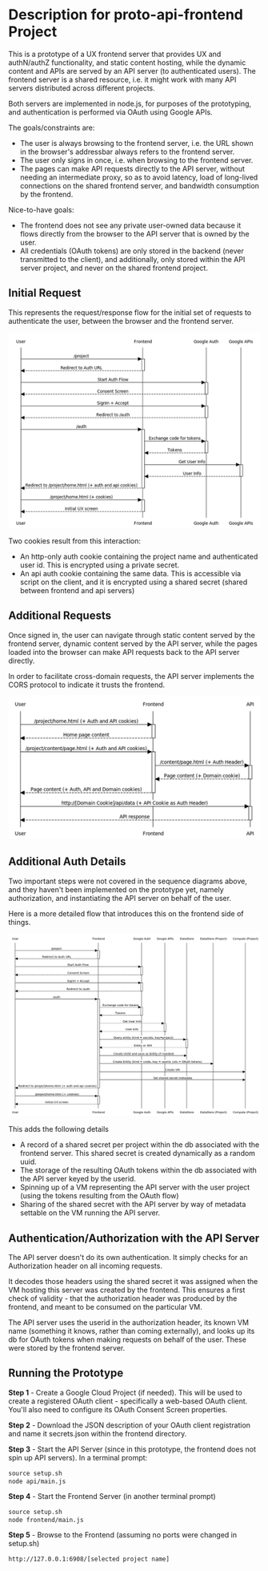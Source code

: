 # Description for proto-api-frontend Project

This is a prototype of a UX frontend server that provides UX and authN/authZ functionality, and static content hosting, while the dynamic content and APIs are served by an API server (to authenticated users). The frontend server is a shared resource, i.e. it might work with many API servers distributed across different projects.

Both servers are implemented in node.js, for purposes of the prototyping, and authentication is performed via OAuth using Google APIs.

The goals/constraints are:

- The user is always browsing to the frontend server, i.e. the URL shown in the browser's addressbar always refers to the frontend server.
- The user only signs in once, i.e. when browsing to the frontend server.
- The pages can make API requests directly to the API server, without needing an intermediate proxy, so as to avoid latency, load of long-lived connections on the shared frontend server, and bandwidth consumption by the frontend.

Nice-to-have goals:

- The frontend does not see any private user-owned data because it flows directly from the browser to the API server that is owned by the user.
- All credentials (OAuth tokens) are only stored in the backend (never transmitted to the client), and additionally, only stored within the API server project, and never on the shared frontend project.

## Initial Request

This represents the request/response flow for the initial set of requests to authenticate the user, between the browser and the frontend server.

![Initial Request Sequence Diagram](images/InitialRequest.png)

Two cookies result from this interaction:

- An http-only auth cookie containing the project name and authenticated user id. This is encrypted using a private secret.
- An api auth cookie containing the same data. This is accessible via script on the client, and it is encrypted using a shared secret (shared between frontend and api servers)

## Additional Requests

Once signed in, the user can navigate through static content served by the frontend server, dynamic content served by the API server, while the pages loaded into the browser can make API requests back to the API server directly.

In order to facilitate cross-domain requests, the API server implements the CORS protocol to indicate it trusts the frontend.

![Additional Requests](images/SignedInRequests.png)

## Additional Auth Details

Two important steps were not covered in the sequence diagrams above, and they haven't been implemented on the prototype yet, namely authorization, and instantiating the API server on behalf of the user.

Here is a more detailed flow that introduces this on the frontend side of things.

![Full Initial Requests](images/FullInitialRequest.png)

This adds the following details

- A record of a shared secret per project within the db associated with the frontend server. This shared secret is created dynamically as a random uuid.
- The storage of the resulting OAuth tokens within the db associated with the API server keyed by the userid.
- Spinning up of a VM representing the API server with the user project (using the tokens resulting from the OAuth flow)
- Sharing of the shared secret with the API server by way of metadata settable on the VM running the API server.

## Authentication/Authorization with the API Server

The API server doesn't do its own authentication. It simply checks for an Authorization header on all incoming requests.

It decodes those headers using the shared secret it was assigned when the VM hosting this server was created by the frontend. This ensures a first check of validity - that the authorization header was produced by the frontend, and meant to be consumed on the particular VM.

The API server uses the userid in the authorization header, its known VM name (something it knows, rather than coming externally), and looks up its db for OAuth tokens when making requests on behalf of the user. These were stored by the frontend server.

## Running the Prototype

**Step 1** - Create a Google Cloud Project (if needed). This will be used to create a registered OAuth client - specifically a web-based OAuth client. You'll also need to configure its OAuth Consent Screen properties.

**Step 2** - Download the JSON description of your OAuth client registration and name it secrets.json within the frontend directory.

**Step 3** - Start the API Server (since in this prototype, the frontend does not spin up API servers). In a terminal prompt:

    source setup.sh
    node api/main.js

**Step 4** - Start the Frontend Server (in another terminal prompt)

    source setup.sh
    node frontend/main.js
    
**Step 5** - Browse to the Frontend (assuming no ports were changed in setup.sh)

    http://127.0.0.1:6908/[selected project name]

